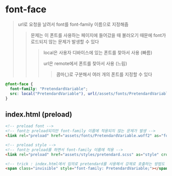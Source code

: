 # font-face

> url로 요청을 날려서 font를 font-family 이름으로 지정해줌
>
> > 문제는 이 폰트를 사용하는 페이지에 들어갔을 때 불러오기 때문에 font가 로드되지 않는 문제가 발생할 수 있다
> >
> > > local은 사용자 디바이스에 있는 폰트를 찾아서 사용 (빠름)
> > >
> > > url은 remote에서 폰트를 찾아서 사용 (느림)
> > >
> > > > 콤마(,)로 구분해서 여러 개의 폰트를 지정할 수 있다

```css
@font-face {
  font-family: "PretendardVariable";
  src: local("PretendardVariable"), url(/assets/fonts/PretendardVariable.woff2) format("woff2-variations");
}
```

## index.html (preload)

```html
<!-- preload font -->
<!-- font는 preload되지만 font-family 이름에 적용되지 않는 문제가 발생 -->
<link rel="preload" href="assets/fonts/PretendardVariable.woff2" as="font" crossorigin />

<!-- preload style -->
<!-- font는 preload를 하면서 font-family 이름에 적용 -->
<link rel="preload" href="assets/styles/pretendard.scss" as="style" crossorigin />

<!-- trick : index.html에서 임의로 pretendard를 사용해서 강제로 호출하는 방법도 있다. -->
<span class="invisible" style="font-family: PretendardVariable;"></span>
```
